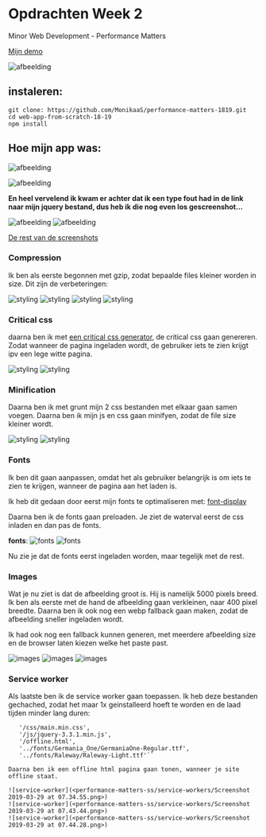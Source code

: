# Opdrachten Week 2

Minor Web Development - Performance Matters

[Mijn demo](https://monikaas-performance-matters.herokuapp.com/)

![afbeelding](<performance-matters-ss/Screenshot 2019-03-22 at 10.47.55.png>)

## instaleren:

```
git clone: https://github.com/MonikaaS/performance-matters-1819.git
cd web-app-from-scratch-18-19
npm install
```

## Hoe mijn app was:

![afbeelding](<performance-matters-ss/basis/Screenshot 2019-03-21 at 14.54.40.png>)

![afbeelding](<performance-matters-ss/basis/Screenshot 2019-03-21 at 14.54.54.png>)

**En heel vervelend ik kwam er achter dat ik een type fout had in de link naar mijn jquery bestand, dus heb ik die nog even los gescreenshot...**

![afbeelding](<performance-matters-ss/minified+preload/Screenshot 2019-03-26 at 15.06.58.png>)
![afbeelding](<performance-matters-ss/minified+preload/Screenshot 2019-03-26 at 15.09.31.png>)

[De rest van de screenshots](https://github.com/MonikaaS/performance-matters-1819/tree/master/performance-matters-ss/basis)

### Compression

Ik ben als eerste begonnen met gzip, zodat bepaalde files kleiner worden in size.
Dit zijn de verbeteringen:

![styling](<performance-matters-ss/gzip-compression/Screenshot 2019-03-21 at 15.09.33.png>)
![styling](<performance-matters-ss/gzip-compression/Screenshot 2019-03-21 at 15.10.28.png>)
![styling](<performance-matters-ss/gzip-compression/Screenshot 2019-03-21 at 15.11.03.png>)
![styling](<performance-matters-ss/gzip-compression/Screenshot 2019-03-21 at 15.13.06.png>)

### Critical css

daarna ben ik met [een critical css generator](https://jonassebastianohlsson.com/criticalpathcssgenerator/), de critical css gaan genereren. Zodat wanneer de pagina ingeladen wordt, de gebruiker iets te zien krijgt ipv een lege witte pagina.

![styling](<performance-matters-ss/critical-css/Screenshot 2019-03-29 at 07.00.30.png>)
![styling](<performance-matters-ss/critical-css/Screenshot 2019-03-29 at 07.00.57.png>)

### Minification

Daarna ben ik met grunt mijn 2 css bestanden met elkaar gaan samen voegen. Daarna ben ik mijn js en css gaan minifyen, zodat de file size kleiner wordt.

![styling](<performance-matters-ss/minify/Screenshot 2019-03-29 at 07.16.21.png>)
![styling](<performance-matters-ss/minify/Screenshot 2019-03-29 at 07.16.34.png>)

### Fonts

Ik ben dit gaan aanpassen, omdat het als gebruiker belangrijk is om iets te zien te krijgen, wanneer de pagina aan het laden is.

Ik heb dit gedaan door eerst mijn fonts te optimaliseren met: [font-display](https://css-tricks.com/google-fonts-and-font-display/)

Daarna ben ik de fonts gaan preloaden. Je ziet de waterval eerst de css inladen en dan pas de fonts.

**fonts**:
![fonts](<performance-matters-ss/fonts/Screenshot 2019-03-29 at 07.23.18.png>)
![fonts](<performance-matters-ss/fonts/Screenshot 2019-03-29 at 07.24.13.png>)

Nu zie je dat de fonts eerst ingeladen worden, maar tegelijk met de rest.

### Images

Wat je nu ziet is dat de afbeelding groot is. Hij is namelijk 5000 pixels breed. Ik ben als eerste met de hand de afbeelding gaan verkleinen, naar 400 pixel breedte. Daarna ben ik ook nog een webp fallback gaan maken, zodat de afbeelding sneller ingeladen wordt.

Ik had ook nog een fallback kunnen generen, met meerdere afbeelding size en de browser laten kiezen welke het paste past.

![images](<performance-matters-ss/images/Screenshot 2019-03-29 at 07.29.26.png>)
![images](<performance-matters-ss/images/Screenshot 2019-03-29 at 07.29.35.png>)
![images](<performance-matters-ss/images/Screenshot 2019-03-29 at 07.34.55.png>)

### Service worker

Als laatste ben ik de service worker gaan toepassen. Ik heb deze bestanden gechached, zodat het maar 1x geinstalleerd hoeft te worden en de laad tijden minder lang duren:

```'/',
   '/css/main.min.css',
   '/js/jquery-3.3.1.min.js',
   '/offline.html',
   '../fonts/Germania_One/GermaniaOne-Regular.ttf',
   '../fonts/Raleway/Raleway-Light.ttf'``

Daarna ben ik een offline html pagina gaan tonen, wanneer je site offline staat.

![service-worker](<performance-matters-ss/service-workers/Screenshot 2019-03-29 at 07.34.55.png>)
![service-worker](<performance-matters-ss/service-workers/Screenshot 2019-03-29 at 07.43.44.png>)
![service-worker](<performance-matters-ss/service-workers/Screenshot 2019-03-29 at 07.44.28.png>)
```
